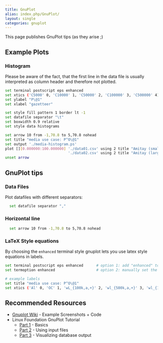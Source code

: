 ```yaml
---
title: GnuPlot
alias: index.php/GnuPlot/
layout: single
categories: gnuplot
---
```


This page publishes GnuPlot tips (as they arise ;)

Example Plots
-------------

### Histogram

Please be aware of the fact, that the first line in the data file is
usually interpreted as column header and therefore not plotted.

``` bash
set terminal postscript eps enhanced                                      # enhanced => adds support for LaTeX style labels
set xtics ('C5000' 0, 'C10000' 1, 'C50000' 2, 'C100000' 3, 'C500000' 4)   # labels on the x axis
set ylabel "P\@1"
set xlabel "gazetteer"

set style fill pattern 1 border lt -1                                     # histogram style
set datafile separator "\t"
set boxwidth 0.9 relative
set style data histograms

set arrow 10 from -1,70.8 to 5,70.8 nohead                                # horizontal line
set title "media use case: P^O\@1"                                        # diagram title
set output './media-histogram.ps'
plot [][0.000000:100.000000] './data01.csv' using 2 title "Amitay (small entities)", \
                             './data02.csv' using 2 title "Amitay (large entities)"
unset arrow
```

GnuPlot tips
------------

### Data Files

Plot datafiles with different separators:

``` bash
  set datafile separator ","
```

### Horizontal line

``` bash
  set arrow 10 from -1,70.8 to 5,70.8 nohead
```

### LaTeX Style equations

By choosing the `enhanced` terminal style gnuplot lets you use latex
style equations in labels.

``` bash
set terminal postscript eps enhanced      # option 1: add "enhanced" to the terminal specification
set termoption enhanced                   # option 2: manually set the "enhanced" option

# example labels
set title "media use case: P^O\@1"        
set xtics ('Al' 0, 'OC' 1, 'wL_{100k,a,+}' 2, 'wl_{500k,a,+}' 3, 'wl_{100k,a,-' 4)
```

Recommended Resources
---------------------

-   [Gnuplot
    Wiki](http://commons.wikimedia.org/wiki/Category:Gnuplot_diagrams) -
    Example Screenshots + Code
-   Linux Foundation GnuPlot Tutorial
    -   [Part
        1](http://ldn.linuxfoundation.org/article/generating-graphs-with-gnuplot-part-1) -
        Basics
    -   [Part
        2](http://ldn.linuxfoundation.org/article/generating-graphs-with-gnuplot-part-2) -
        Using input files
    -   [Part
        3](http://ldn.linuxfoundation.org/article/generating-graphs-with-gnuplot-part-3) -
        Visualizing database output

